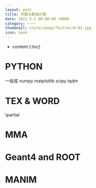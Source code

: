 ```yaml
---
layout: post
title: 作图与数值计算
date: 2021-5-1 00:00:00 +0800
category: ~~~~
thumbnail: style/image/Twitter/6-82.jpg
icon: book
---
```



* content
{:toc}




# PYTHON

一些库
    numpy matplotlib scipy tqdm 

# TEX & WORD

\partial






# MMA









# Geant4 and ROOT




# MANIM

